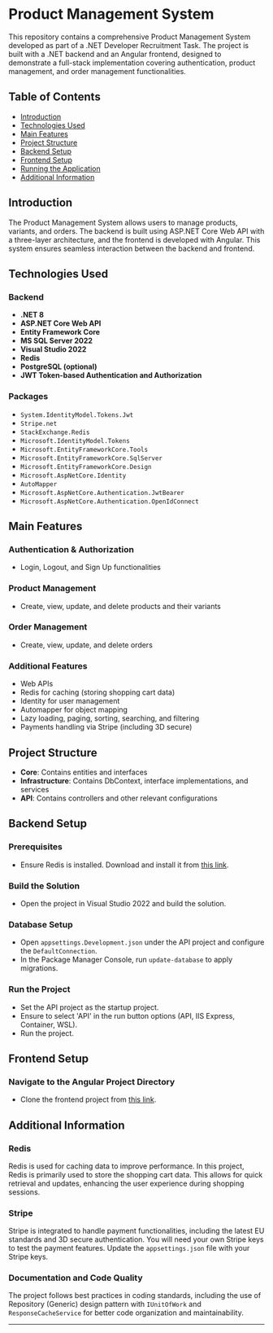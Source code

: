 # Product Management System

This repository contains a comprehensive Product Management System developed as part of a .NET Developer Recruitment Task. The project is built with a .NET backend and an Angular frontend, designed to demonstrate a full-stack implementation covering authentication, product management, and order management functionalities.

## Table of Contents

- [Introduction](#introduction)
- [Technologies Used](#technologies-used)
- [Main Features](#main-features)
- [Project Structure](#project-structure)
- [Backend Setup](#backend-setup)
- [Frontend Setup](#frontend-setup)
- [Running the Application](#running-the-application)
- [Additional Information](#additional-information)

## Introduction

The Product Management System allows users to manage products, variants, and orders. The backend is built using ASP.NET Core Web API with a three-layer architecture, and the frontend is developed with Angular. This system ensures seamless interaction between the backend and frontend.

## Technologies Used

### Backend
- **.NET 8**
- **ASP.NET Core Web API**
- **Entity Framework Core**
- **MS SQL Server 2022**
- **Visual Studio 2022**
- **Redis**
- **PostgreSQL (optional)**
- **JWT Token-based Authentication and Authorization**

### Packages
- `System.IdentityModel.Tokens.Jwt`
- `Stripe.net`
- `StackExchange.Redis`
- `Microsoft.IdentityModel.Tokens`
- `Microsoft.EntityFrameworkCore.Tools`
- `Microsoft.EntityFrameworkCore.SqlServer`
- `Microsoft.EntityFrameworkCore.Design`
- `Microsoft.AspNetCore.Identity`
- `AutoMapper`
- `Microsoft.AspNetCore.Authentication.JwtBearer`
- `Microsoft.AspNetCore.Authentication.OpenIdConnect`

## Main Features

### Authentication & Authorization
- Login, Logout, and Sign Up functionalities

### Product Management
- Create, view, update, and delete products and their variants

### Order Management
- Create, view, update, and delete orders

### Additional Features
- Web APIs
- Redis for caching (storing shopping cart data)
- Identity for user management
- Automapper for object mapping
- Lazy loading, paging, sorting, searching, and filtering
- Payments handling via Stripe (including 3D secure)

## Project Structure

- **Core**: Contains entities and interfaces
- **Infrastructure**: Contains DbContext, interface implementations, and services
- **API**: Contains controllers and other relevant configurations

## Backend Setup

### Prerequisites
- Ensure Redis is installed. Download and install it from [this link](https://github.com/tporadowski/redis/releases/download/v5.0.14.1/Redis-x64-5.0.14.1.msi).

### Build the Solution
- Open the project in Visual Studio 2022 and build the solution.

### Database Setup
- Open `appsettings.Development.json` under the API project and configure the `DefaultConnection`.
- In the Package Manager Console, run `update-database` to apply migrations.

### Run the Project
- Set the API project as the startup project.
- Ensure to select 'API' in the run button options (API, IIS Express, Container, WSL).
- Run the project.

## Frontend Setup

### Navigate to the Angular Project Directory
- Clone the frontend project from [this link](https://github.com/Mazharul-DotnetDev/ProductOrder_CodersLab_FRONTEND).

## Additional Information

### Redis
Redis is used for caching data to improve performance. In this project, Redis is primarily used to store the shopping cart data. This allows for quick retrieval and updates, enhancing the user experience during shopping sessions.

### Stripe
Stripe is integrated to handle payment functionalities, including the latest EU standards and 3D secure authentication. You will need your own Stripe keys to test the payment features. Update the `appsettings.json` file with your Stripe keys.

### Documentation and Code Quality
The project follows best practices in coding standards, including the use of Repository (Generic) design pattern with `IUnitOfWork` and `ResponseCacheService` for better code organization and maintainability.

---


